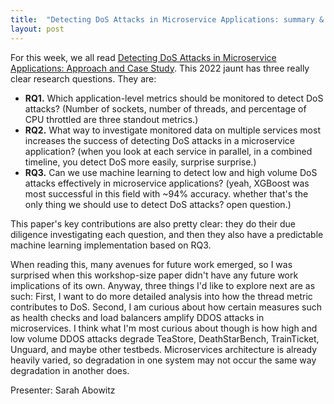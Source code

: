 ```yaml
---
title:  "Detecting DoS Attacks in Microservice Applications: summary & discussion"
layout: post
---
```


For this week, we all read [Detecting DoS Attacks in Microservice Applications: Approach and Case Study](https://dl.acm.org/doi/pdf/10.1145/3569902.3569916). This 2022 jaunt has three really clear research questions. They are:
- **RQ1.** Which application-level metrics should be monitored to detect DoS attacks? (Number of sockets, number of threads, and percentage of CPU throttled are three standout metrics.)
- **RQ2.** What way to investigate monitored data on multiple services most increases the success of detecting DoS attacks in a microservice application? (when you look at each service in parallel, in a combined timeline, you detect DoS more easily, surprise surprise.)
- **RQ3.** Can we use machine learning to detect low and high volume DoS attacks effectively in microservice applications? (yeah, XGBoost was most successful in this field with ~94% accuracy. whether that's the only thing we should use to detect DoS attacks? open question.)

This paper's key contributions are also pretty clear: they do their due diligence investigating each question, and then they also have a predictable machine learning implementation based on RQ3.

When reading this, many avenues for future work emerged, so I was surprised when this workshop-size paper didn't have any future work implications of its own. Anyway, three things I'd like to explore next are as such: First, I want to do more detailed analysis into how the thread metric contributes to DoS. Second, I am curious about how certain measures such as health checks and load balancers amplify DDOS attacks in microservices. I think what I'm most curious about though is how high and low volume DDOS attacks degrade TeaStore, DeathStarBench, TrainTicket, Unguard, and maybe other testbeds. Microservices architecture is already heavily varied, so degradation in one system may not occur the same way degradation in another does.

Presenter: Sarah Abowitz
